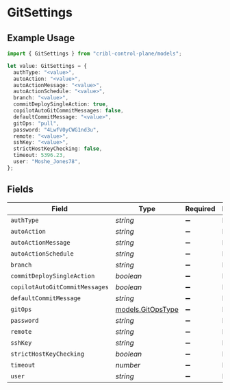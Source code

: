 # GitSettings

## Example Usage

```typescript
import { GitSettings } from "cribl-control-plane/models";

let value: GitSettings = {
  authType: "<value>",
  autoAction: "<value>",
  autoActionMessage: "<value>",
  autoActionSchedule: "<value>",
  branch: "<value>",
  commitDeploySingleAction: true,
  copilotAutoGitCommitMessages: false,
  defaultCommitMessage: "<value>",
  gitOps: "pull",
  password: "4LwfV0yCWG1nd3u",
  remote: "<value>",
  sshKey: "<value>",
  strictHostKeyChecking: false,
  timeout: 5396.23,
  user: "Moshe_Jones78",
};
```

## Fields

| Field                                        | Type                                         | Required                                     | Description                                  |
| -------------------------------------------- | -------------------------------------------- | -------------------------------------------- | -------------------------------------------- |
| `authType`                                   | *string*                                     | :heavy_minus_sign:                           | N/A                                          |
| `autoAction`                                 | *string*                                     | :heavy_minus_sign:                           | N/A                                          |
| `autoActionMessage`                          | *string*                                     | :heavy_minus_sign:                           | N/A                                          |
| `autoActionSchedule`                         | *string*                                     | :heavy_minus_sign:                           | N/A                                          |
| `branch`                                     | *string*                                     | :heavy_minus_sign:                           | N/A                                          |
| `commitDeploySingleAction`                   | *boolean*                                    | :heavy_minus_sign:                           | N/A                                          |
| `copilotAutoGitCommitMessages`               | *boolean*                                    | :heavy_minus_sign:                           | N/A                                          |
| `defaultCommitMessage`                       | *string*                                     | :heavy_minus_sign:                           | N/A                                          |
| `gitOps`                                     | [models.GitOpsType](../models/gitopstype.md) | :heavy_minus_sign:                           | N/A                                          |
| `password`                                   | *string*                                     | :heavy_minus_sign:                           | N/A                                          |
| `remote`                                     | *string*                                     | :heavy_minus_sign:                           | N/A                                          |
| `sshKey`                                     | *string*                                     | :heavy_minus_sign:                           | N/A                                          |
| `strictHostKeyChecking`                      | *boolean*                                    | :heavy_minus_sign:                           | N/A                                          |
| `timeout`                                    | *number*                                     | :heavy_minus_sign:                           | N/A                                          |
| `user`                                       | *string*                                     | :heavy_minus_sign:                           | N/A                                          |